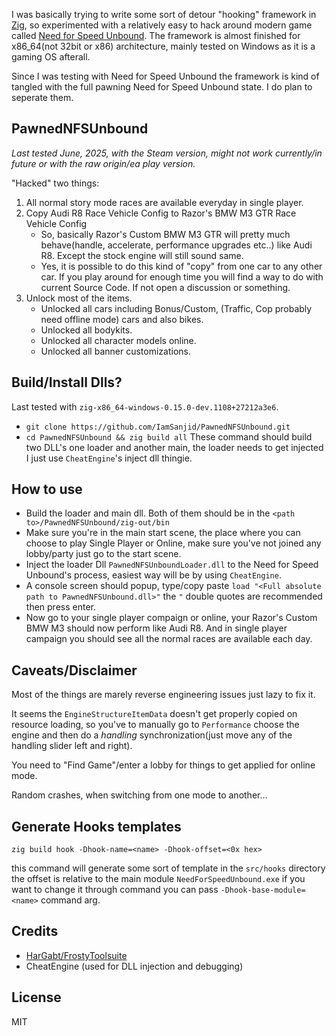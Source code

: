 I was basically trying to write some sort of detour "hooking" framework in [Zig](https://ziglang.org/), so experimented with a relatively easy to hack around modern game called [Need for Speed Unbound](https://store.steampowered.com/app/1846380/Need_for_Speed_Unbound/). The framework is almost finished for x86_64(not 32bit or x86) architecture, mainly tested on Windows as it is a gaming OS afterall.

Since I was testing with Need for Speed Unbound the framework is kind of tangled with the full pawning Need for Speed Unbound state. I do plan to seperate them.

## PawnedNFSUnbound
*Last tested June, 2025, with the Steam version, might not work currently/in future or with the raw origin/ea play version.*

"Hacked" two things:
  1. All normal story mode races are available everyday in single player.
  2. Copy Audi R8 Race Vehicle Config to Razor's BMW M3 GTR Race Vehicle Config
     * So, basically Razor's Custom BMW M3 GTR will pretty much behave(handle, accelerate, performance upgrades etc..) like Audi R8. Except the stock engine will still sound same.
     * Yes, it is possible to do this kind of "copy" from one car to any other car. If you play around for enough time you will find a way to do with current Source Code. If not open a discussion or something.
  3. Unlock most of the items.
     * Unlocked all cars including Bonus/Custom, (Traffic, Cop probably need offline mode) cars and also bikes.
     * Unlocked all bodykits.
     * Unlocked all character models online.
     * Unlocked all banner customizations.

## Build/Install Dlls?
Last tested with `zig-x86_64-windows-0.15.0-dev.1108+27212a3e6`.
  * `git clone https://github.com/IamSanjid/PawnedNFSUnbound.git`
  * `cd PawnedNFSUnbound && zig build all`
These command should build two DLL's one loader and another main, the loader needs to get injected I just use `CheatEngine`'s inject dll thingie.

## How to use
* Build the loader and main dll. Both of them should be in the `<path to>/PawnedNFSUnbound/zig-out/bin`
* Make sure you're in the main start scene, the place where you can choose to play Single Player or Online, make sure you've not joined any lobby/party just go to the start scene.
* Inject the loader Dll `PawnedNFSUnboundLoader.dll` to the Need for Speed Unbound's process, easiest way will be by using `CheatEngine`.
* A console screen should popup, type/copy paste `load "<Full absolute path to PawnedNFSUnbound.dll>"` the `"` double quotes are recommended then press enter.
* Now go to your single player compaign or online, your Razor's Custom BMW M3 should now perform like Audi R8. And in single player campaign you should see all the normal races are available each day.

## Caveats/Disclaimer
Most of the things are marely reverse engineering issues just lazy to fix it.

It seems the `EngineStructureItemData` doesn't get properly copied on resource loading, so you've to manually go to `Performance` choose the engine and then do a *handling* synchronization(just move any of the handling slider left and right).

You need to "Find Game"/enter a lobby for things to get applied for online mode.

Random crashes, when switching from one mode to another...


## Generate Hooks templates
`zig build hook -Dhook-name=<name> -Dhook-offset=<0x hex>`

this command will generate some sort of template in the `src/hooks` directory the offset is relative to the main module `NeedForSpeedUnbound.exe` if you want to change it through command you can pass `-Dhook-base-module=<name>` command arg.

## Credits

*   [HarGabt/FrostyToolsuite](https://github.com/HarGabt/FrostyToolsuite/)
*   CheatEngine (used for DLL injection and debugging)

## License
MIT